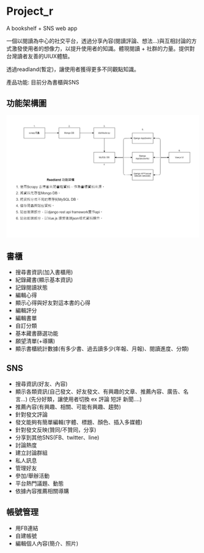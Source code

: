 # Project_r
A bookshelf + SNS web app 

一個以閱讀為中心的社交平台，透過分享內容(閱讀評論、想法…)與互相討論的方式激發使用者的想像力，以提升使用者的知識。體現閱讀 + 社群的力量。提供對台灣讀者友善的UIUX體驗。

透過readland(暫定)，讓使用者獲得更多不同觀點知識。

產品功能: 
目前分為書櫃與SNS

## 功能架構圖
![img](https://github.com/kenHsieh25053/Project_r/blob/master/readland%20arch.jpg)

## 書櫃
+ 搜尋書資訊(加入書櫃用)
+ 紀錄藏書(顯示基本資訊)
+ 記錄閱讀狀態
+ 編輯心得
+ 顯示心得與好友對這本書的心得
+ 編輯評分
+ 編輯書單
+ 自訂分類
+ 基本藏書篩選功能
+ 願望清單(+導購)
+ 顯示書櫃統計數據(有多少書、過去讀多少(年報、月報)、閱讀進度、分類)

## SNS
+ 搜尋資訊(好友、內容)
+ 顯示各類資訊(自己發文、好友發文、有興趣的文章、推薦內容、廣告、名言…) (先分好類，讓使用者切換 ex 評論 短評 新聞….)
+ 推薦內容(有興趣、相關、可能有興趣、趨勢)
+ 針對發文評論
+ 發文能夠有簡單編輯(字體、標題、顏色、插入多媒體)
+ 針對發文反映(贊同/不贊同，分享)
+ 分享到其他SNS(FB、twitter、line)
+ 討論熱度
+ 建立討論群組	
+ 私人訊息
+ 管理好友
+ 參加/舉辦活動
+ 平台熱門議題、動態
+ 依據內容推薦相關導購

## 帳號管理
+ 用FB連結
+ 自建帳號
+ 編輯個人內容(簡介、照片)
